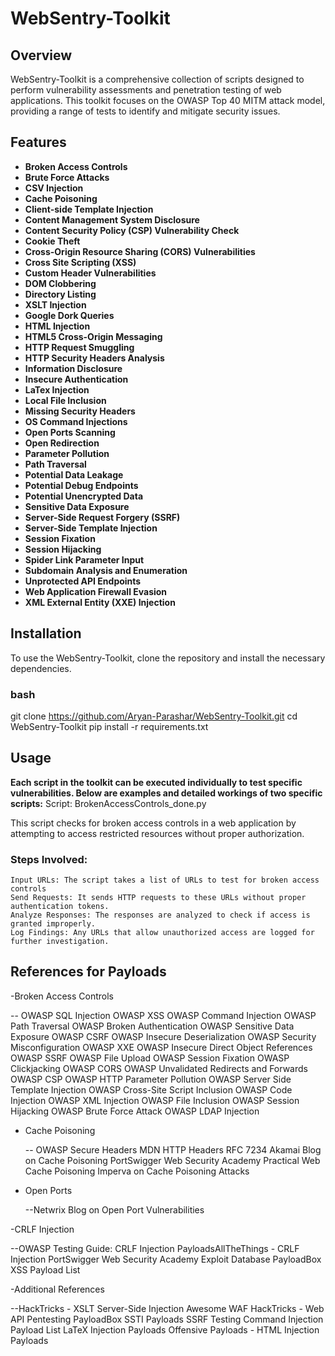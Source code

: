 # WebSentry-Toolkit

## Overview

WebSentry-Toolkit is a comprehensive collection of scripts designed to perform vulnerability assessments and penetration testing of web applications. This toolkit focuses on the OWASP Top 40 MITM attack model, providing a range of tests to identify and mitigate security issues.

## Features

- **Broken Access Controls**
- **Brute Force Attacks**
- **CSV Injection**
- **Cache Poisoning**
- **Client-side Template Injection**
- **Content Management System Disclosure**
- **Content Security Policy (CSP) Vulnerability Check**
- **Cookie Theft**
- **Cross-Origin Resource Sharing (CORS) Vulnerabilities**
- **Cross Site Scripting (XSS)**
- **Custom Header Vulnerabilities**
- **DOM Clobbering**
- **Directory Listing**
- **XSLT Injection**
- **Google Dork Queries**
- **HTML Injection**
- **HTML5 Cross-Origin Messaging**
- **HTTP Request Smuggling**
- **HTTP Security Headers Analysis**
- **Information Disclosure**
- **Insecure Authentication**
- **LaTex Injection**
- **Local File Inclusion**
- **Missing Security Headers**
- **OS Command Injections**
- **Open Ports Scanning**
- **Open Redirection**
- **Parameter Pollution**
- **Path Traversal**
- **Potential Data Leakage**
- **Potential Debug Endpoints**
- **Potential Unencrypted Data**
- **Sensitive Data Exposure**
- **Server-Side Request Forgery (SSRF)**
- **Server-Side Template Injection**
- **Session Fixation**
- **Session Hijacking**
- **Spider Link Parameter Input**
- **Subdomain Analysis and Enumeration**
- **Unprotected API Endpoints**
- **Web Application Firewall Evasion**
- **XML External Entity (XXE) Injection**

## Installation

To use the WebSentry-Toolkit, clone the repository and install the necessary dependencies.

### bash
git clone https://github.com/Aryan-Parashar/WebSentry-Toolkit.git
cd WebSentry-Toolkit
pip install -r requirements.txt

## Usage 

**Each script in the toolkit can be executed individually to test specific vulnerabilities. Below are examples and detailed workings of two specific scripts:**
Script: BrokenAccessControls_done.py

This script checks for broken access controls in a web application by attempting to access restricted resources without proper authorization.

### Steps Involved:

    Input URLs: The script takes a list of URLs to test for broken access controls
    Send Requests: It sends HTTP requests to these URLs without proper authentication tokens.
    Analyze Responses: The responses are analyzed to check if access is granted improperly.
    Log Findings: Any URLs that allow unauthorized access are logged for further investigation.

## References for Payloads
-Broken Access Controls

  -- OWASP SQL Injection
    OWASP XSS
    OWASP Command Injection
    OWASP Path Traversal
    OWASP Broken Authentication
    OWASP Sensitive Data Exposure
    OWASP CSRF
    OWASP Insecure Deserialization
    OWASP Security Misconfiguration
    OWASP XXE
    OWASP Insecure Direct Object References
    OWASP SSRF
    OWASP File Upload
    OWASP Session Fixation
    OWASP Clickjacking
    OWASP CORS
    OWASP Unvalidated Redirects and Forwards
    OWASP CSP
    OWASP HTTP Parameter Pollution
    OWASP Server Side Template Injection
    OWASP Cross-Site Script Inclusion
    OWASP Code Injection
    OWASP XML Injection
    OWASP File Inclusion
    OWASP Session Hijacking
    OWASP Brute Force Attack
    OWASP LDAP Injection

- Cache Poisoning

    -- OWASP Secure Headers
    MDN HTTP Headers
    RFC 7234
    Akamai Blog on Cache Poisoning
    PortSwigger Web Security Academy
    Practical Web Cache Poisoning
    Imperva on Cache Poisoning Attacks

- Open Ports

    --Netwrix Blog on Open Port Vulnerabilities

-CRLF Injection

  --OWASP Testing Guide: CRLF Injection
    PayloadsAllTheThings - CRLF Injection
    PortSwigger Web Security Academy
    Exploit Database
    PayloadBox XSS Payload List

-Additional References

  --HackTricks - XSLT Server-Side Injection
    Awesome WAF
    HackTricks - Web API Pentesting
    PayloadBox SSTI Payloads
    SSRF Testing
    Command Injection Payload List
    LaTeX Injection Payloads
    Offensive Payloads - HTML Injection Payloads
